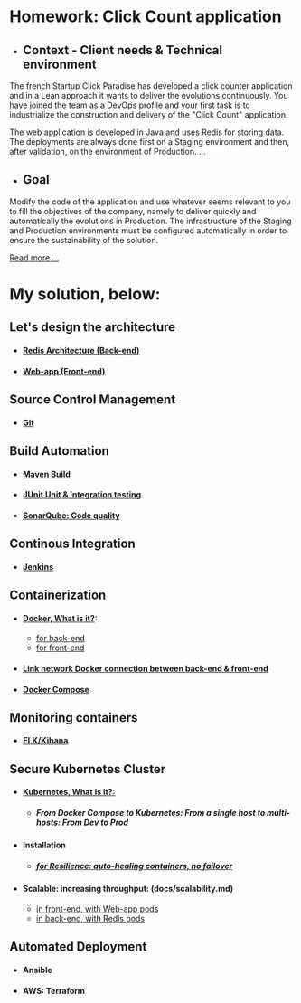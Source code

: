 # Homework: Click Count application

- ## Context - Client needs & Technical environment

The french Startup Click Paradise has developed a click counter application and in a Lean approach
it wants to deliver the evolutions continuously.
You have joined the team as a DevOps profile and your first task is to industrialize
the construction and delivery of the "Click Count" application.

The web application is developed in Java and uses Redis for storing data. The deployments
are always done first on a Staging environment and then, after validation, on the environment of
Production. ...

- ## Goal

Modify the code of the application and use whatever seems relevant to you to fill
the objectives of the company, namely to deliver quickly and automatically the evolutions in
Production.
The infrastructure of the Staging and Production environments must be configured automatically
in order to ensure the sustainability of the solution. 

[Read more ...](docs/enonce.md)

# My solution, below:
## Let's design the architecture
- #### [Redis Architecture (Back-end)](docs/redis_architecture.md)
- #### [Web-app (Front-end)](docs/web_app.md)

## Source Control Management
- #### [Git](docs/source_control_management.md)

## Build Automation
- #### [Maven Build](docs/build_automation.md)
- #### [JUnit Unit & Integration testing](docs/maven_unit_test.md)
- #### [SonarQube: Code quality](docs/code_quality.md)

## Continous Integration
- #### [Jenkins](docs/continuous_integration.md)

## Containerization
- #### [Docker, What is it?](docs/docker.md):
  - [for back-end](docs/docker_back-end.md)
  - [for front-end](docs/docker_front-end.md)
- #### [Link network Docker connection between back-end & front-end](docs/docker_networking.md)  
- #### [Docker Compose](docs/docker_compose.md)

## Monitoring containers
- #### [ELK/Kibana](docs/monitoring_containers.md)

## Secure Kubernetes Cluster
- #### [Kubernetes, What is it?:](docs/kubernetes.md) 
  - ##### From Docker Compose to Kubernetes: From a single host to multi-hosts: From Dev to Prod
  
- #### Installation
  - ##### [for Resilience: auto-healing containers, no failover ](docs/replication.md)

- #### Scalable: increasing throughput: (docs/scalability.md)
  - [in front-end, with Web-app pods ](docs/scalability_web-app.md)
  - [in back-end, with Redis pods](docs/scalability_redis.md)


## Automated Deployment
- #### Ansible
- #### AWS: Terraform
